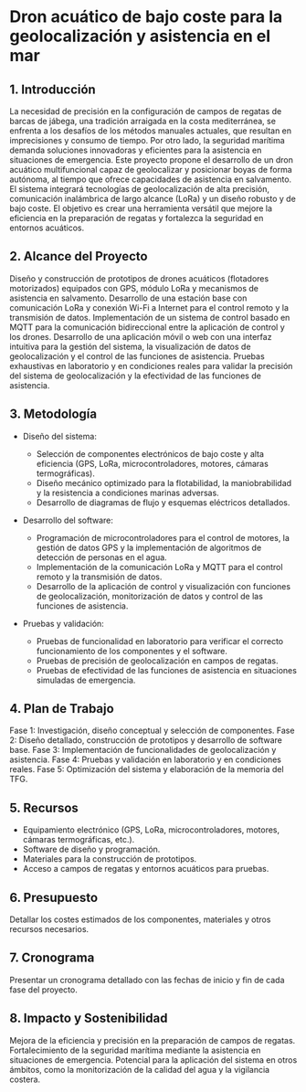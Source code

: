 # Dron acuático de bajo coste para la geolocalización y asistencia en el mar

##  1. Introducción

La necesidad de precisión en la configuración de campos de regatas de barcas de jábega, una tradición arraigada en la costa mediterránea, se enfrenta a los desafíos de los métodos manuales actuales, que resultan en imprecisiones y consumo de tiempo. Por otro lado, la seguridad marítima demanda soluciones innovadoras y eficientes para la asistencia en situaciones de emergencia. Este proyecto propone el desarrollo de un dron acuático multifuncional capaz de geolocalizar y posicionar boyas de forma autónoma, al tiempo que ofrece capacidades de asistencia en salvamento. El sistema integrará tecnologías de geolocalización de alta precisión, comunicación inalámbrica de largo alcance (LoRa) y un diseño robusto y de bajo coste. El objetivo es crear una herramienta versátil que mejore la eficiencia en la preparación de regatas y fortalezca la seguridad en entornos acuáticos.

##  2. Alcance del Proyecto

Diseño y construcción de prototipos de drones acuáticos (flotadores motorizados) equipados con GPS, módulo LoRa y mecanismos de asistencia en salvamento.
Desarrollo de una estación base con comunicación LoRa y conexión Wi-Fi a Internet para el control remoto y la transmisión de datos.
Implementación de un sistema de control basado en MQTT para la comunicación bidireccional entre la aplicación de control y los drones.
Desarrollo de una aplicación móvil o web con una interfaz intuitiva para la gestión del sistema, la visualización de datos de geolocalización y el control de las funciones de asistencia.
Pruebas exhaustivas en laboratorio y en condiciones reales para validar la precisión del sistema de geolocalización y la efectividad de las funciones de asistencia.

##  3. Metodología

* Diseño del sistema:
	* Selección de componentes electrónicos de bajo coste y alta eficiencia (GPS, LoRa, microcontroladores, motores, cámaras termográficas).
	* Diseño mecánico optimizado para la flotabilidad, la maniobrabilidad y la resistencia a condiciones marinas adversas.
	* Desarrollo de diagramas de flujo y esquemas eléctricos detallados.
	
* Desarrollo del software:
	* Programación de microcontroladores para el control de motores, la gestión de datos GPS y la implementación de algoritmos de detección de personas en el agua.
	* Implementación de la comunicación LoRa y MQTT para el control remoto y la transmisión de datos.
	* Desarrollo de la aplicación de control y visualización con funciones de geolocalización, monitorización de datos y control de las funciones de asistencia.

* Pruebas y validación:
	* Pruebas de funcionalidad en laboratorio para verificar el correcto funcionamiento de los componentes y el software.
	* Pruebas de precisión de geolocalización en campos de regatas.
	* Pruebas de efectividad de las funciones de asistencia en situaciones simuladas de emergencia.
	
## 4. Plan de Trabajo

Fase 1: Investigación, diseño conceptual y selección de componentes.
Fase 2: Diseño detallado, construcción de prototipos y desarrollo de software base.
Fase 3: Implementación de funcionalidades de geolocalización y asistencia.
Fase 4: Pruebas y validación en laboratorio y en condiciones reales.
Fase 5: Optimización del sistema y elaboración de la memoria del TFG.

## 5. Recursos

* Equipamiento electrónico (GPS, LoRa, microcontroladores, motores, cámaras termográficas, etc.).
* Software de diseño y programación.
* Materiales para la construcción de prototipos.
* Acceso a campos de regatas y entornos acuáticos para pruebas.

## 6. Presupuesto

Detallar los costes estimados de los componentes, materiales y otros recursos necesarios.

## 7. Cronograma

Presentar un cronograma detallado con las fechas de inicio y fin de cada fase del proyecto.

## 8. Impacto y Sostenibilidad

Mejora de la eficiencia y precisión en la preparación de campos de regatas.
Fortalecimiento de la seguridad marítima mediante la asistencia en situaciones de emergencia.
Potencial para la aplicación del sistema en otros ámbitos, como la monitorización de la calidad del agua y la vigilancia costera.